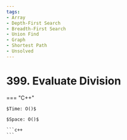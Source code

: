 ```yaml
---
tags:
- Array
- Depth-First Search
- Breadth-First Search
- Union Find
- Graph
- Shortest Path
- Unsolved
---
```



# 399. Evaluate Division

=== "C++"

    $Time: O()$

    $Space: O()$

    ```c++
    ```